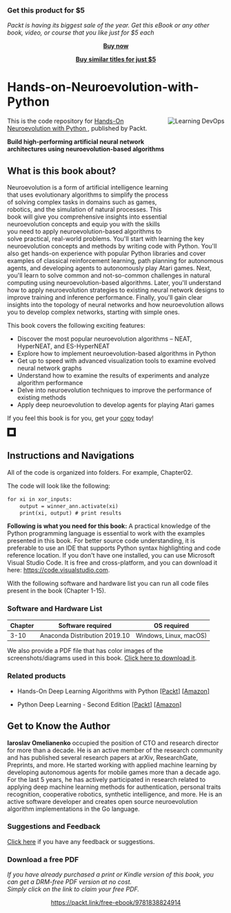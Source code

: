 
### Get this product for $5

<i>Packt is having its biggest sale of the year. Get this eBook or any other book, video, or course that you like just for $5 each</i>


<b><p align='center'>[Buy now](https://packt.link/9781838824914)</p></b>


<b><p align='center'>[Buy similar titles for just $5](https://subscription.packtpub.com/search)</p></b>


# Hands-on-Neuroevolution-with-Python

<a href="https://www.packtpub.com/data/hands-on-neuroevolution-with-python?utm_source=github&utm_medium=repository&utm_campaign=9781838822002"><img src="https://www.packtpub.com/media/catalog/product/cache/ecd051e9670bd57df35c8f0b122d8aea/9/7/9781838824914-original.jpeg" alt="Learning DevOps " height="256px" align="right"></a>

This is the code repository for [Hands-On Neuroevolution with Python ](https://www.packtpub.com/data/hands-on-neuroevolution-with-python?utm_source=github&utm_medium=repository&utm_campaign=9781838822002), published by Packt.

**Build high-performing artificial neural network architectures using neuroevolution-based algorithms**

## What is this book about?
Neuroevolution is a form of artificial intelligence learning that uses evolutionary algorithms to simplify the process of solving complex tasks in domains such as games, robotics, and the simulation of natural processes. This book will give you comprehensive insights into essential neuroevolution concepts and equip you with the skills you need to apply neuroevolution-based algorithms to solve practical, real-world problems.
You'll start with learning the key neuroevolution concepts and methods by writing code with Python. You'll also get hands-on experience with popular Python libraries and cover examples of classical reinforcement learning, path planning for autonomous agents, and developing agents to autonomously play Atari games. Next, you'll learn to solve common and not-so-common challenges in natural computing using neuroevolution-based algorithms. Later, you'll understand how to apply neuroevolution strategies to existing neural network designs to improve training and inference performance. Finally, you'll gain clear insights into the topology of neural networks and how neuroevolution allows you to develop complex networks, starting with simple ones.

This book covers the following exciting features:
* Discover the most popular neuroevolution algorithms – NEAT, HyperNEAT, and ES-HyperNEAT
* Explore how to implement neuroevolution-based algorithms in Python
* Get up to speed with advanced visualization tools to examine evolved neural network graphs
* Understand how to examine the results of experiments and analyze algorithm performance
* Delve into neuroevolution techniques to improve the performance of existing methods
* Apply deep neuroevolution to develop agents for playing Atari games

If you feel this book is for you, get your [copy](https://www.amazon.com/dp/183882491X) today!

<a href="https://www.packtpub.com/?utm_source=github&utm_medium=banner&utm_campaign=GitHubBanner"><img src="https://raw.githubusercontent.com/PacktPublishing/GitHub/master/GitHub.png" 
alt="https://www.packtpub.com/" border="5" /></a>

## Instructions and Navigations
All of the code is organized into folders. For example, Chapter02.

The code will look like the following:
```
for xi in xor_inputs:
    output = winner_ann.activate(xi)
    print(xi, output) # print results
```

**Following is what you need for this book:**
A practical knowledge of the Python programming language is essential to work with the examples presented in this book. For better source code understanding, it is preferable to use an IDE that supports Python syntax highlighting and code reference location. If you don't have one installed, you can use Microsoft Visual Studio Code. It is free and cross-platform, and you can download it here: https://code.visualstudio.com.

With the following software and hardware list you can run all code files present in the book (Chapter 1-15).
### Software and Hardware List
| Chapter | Software required | OS required |
| -------- | ------------------------------------ | ----------------------------------- |
| 3-10 | Anaconda Distribution 2019.10 | Windows, Linux, macOS) |

We also provide a PDF file that has color images of the screenshots/diagrams used in this book. [Click here to download it](https://static.packt-cdn.com/downloads/9781838824914_ColorImages.pdf).

### Related products
* Hands-On Deep Learning Algorithms with Python  [[Packt]](https://www.packtpub.com/big-data-and-business-intelligence/hands-deep-learning-algorithms-python?utm_source=github&utm_medium=repository&utm_campaign=9781789344158) [[Amazon]](https://www.amazon.com/dp/1789344158)

* Python Deep Learning - Second Edition  [[Packt]](https://www.packtpub.com/big-data-and-business-intelligence/python-deep-learning-second-edition?utm_source=github&utm_medium=repository&utm_campaign=9781789348460) [[Amazon]](https://www.amazon.com/dp/1789348463)

## Get to Know the Author
**Iaroslav Omelianenko**
 occupied the position of CTO and research director for more than a decade. He is an active member of the research community and has published several research papers at arXiv, ResearchGate, Preprints, and more. He started working with applied machine learning by developing autonomous agents for mobile games more than a decade ago. For the last 5 years, he has actively participated in research related to applying deep machine learning methods for authentication, personal traits recognition, cooperative robotics, synthetic intelligence, and more. He is an active software developer and creates open source neuroevolution algorithm implementations in the Go language.

### Suggestions and Feedback
[Click here](https://docs.google.com/forms/d/e/1FAIpQLSdy7dATC6QmEL81FIUuymZ0Wy9vH1jHkvpY57OiMeKGqib_Ow/viewform) if you have any feedback or suggestions.
### Download a free PDF

 <i>If you have already purchased a print or Kindle version of this book, you can get a DRM-free PDF version at no cost.<br>Simply click on the link to claim your free PDF.</i>
<p align="center"> <a href="https://packt.link/free-ebook/9781838824914">https://packt.link/free-ebook/9781838824914 </a> </p>